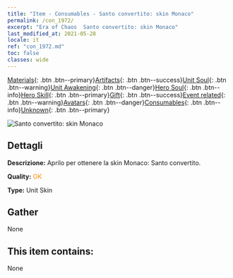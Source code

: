 ```yaml
---
title: "Item - Consumables - Santo convertito: skin Monaco"
permalink: /con_1972/
excerpt: "Era of Chaos  Santo convertito: skin Monaco"
last_modified_at: 2021-05-28
locale: it
ref: "con_1972.md"
toc: false
classes: wide
---
```

 [Materials](/ItemsIT/){: .btn .btn--primary}[Artifacts](/ItemsIT/Artifacts/){: .btn .btn--success}[Unit Soul](/ItemsIT/UnitSoul/){: .btn .btn--warning}[Unit Awakening](/ItemsIT/UnitAwakening/){: .btn .btn--danger}[Hero Soul](/ItemsIT/HeroSoul/){: .btn .btn--info}[Hero Skill](/ItemsIT/HeroSkill/){: .btn .btn--primary}[Gift](/ItemsIT/Gift/){: .btn .btn--success}[Event related](/ItemsIT/Events/){: .btn .btn--warning}[Avatars](/ItemsIT/Avatars/){: .btn .btn--danger}[Consumables](/ItemsIT/Consumables/){: .btn .btn--info}[Unknown](/ItemsIT/Unknown/){: .btn .btn--primary}

 ![Santo convertito: skin Monaco](/images/u/ti_senglvshengdan.jpg)

## Dettagli
 **Descrizione:** Aprilo per ottenere la skin Monaco: Santo convertito.

 **Quality:** <span style="color: #FF8C00">OK</span>

 **Type:** Unit Skin

## Gather

  None

## This item contains:

  None

